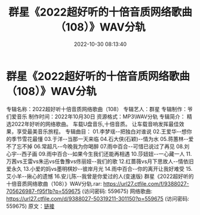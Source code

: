 ﻿---
title: 群星《2022超好听的十倍音质网络歌曲（108）》WAV分轨
date: 2022-10-30 08:13:40
categories: WAV车载音乐、镜像
tags: 华语中文
---
# 群星《2022超好听的十倍音质网络歌曲（108）》WAV分轨

专辑名称：2022超好听十倍音质网络歌曲（108）
专辑艺人：群星
专辑制作：爷们爱音乐
制作时间：2022年10月30日
资源格式：MP3\WAV分轨
专辑简介：
精选2022年好听的网络歌曲。
车载U盘音乐,十倍音质。
让车载音响发挥最佳效果，享受最美音乐旅程。
专辑曲目：
01.李梦瑶--把独白对谁说
02.王爱华--想你的季节雪花最懂
03.于洋--当那一天来临
04.石大侠(石颖)--情为水
05.蒋蕙林--爱不了忘不掉
06.常超凡--今晚我为你喝醉
07.雨中百合--可惜已说过了再见
08.刘心宇--西子画
09.雨中百合--如果今生我们还能再相遇
10.莎妞妞--一心藏一人
11.万茜vs王雷vs朱迅vs任鲁豫vs佟丽娅--我们的歌
12.红蔷薇vs月下思故人--情依旧爱永久
13.小爱的妈vs墨明棋妙--彼岸月光
14.雨中百合--你的离开让我好难受
15.艾小羊--揪心的遗憾
16.安儿陈--我曾是你爱过的人(变速版)
群星《2022超好听的十倍音质网络歌曲（108）》WAV分轨.rar: https://url27.ctfile.com/f/9388027-705626987-f95f1b?p=559675
(访问密码: 559675)
网络歌曲: https://url27.ctfile.com/d/9388027-50319211-301150?p=559675
(访问密码: 559675)
原文：[链接](https://blog.sina.com.cn/s/blog_1647c7e760103102a.html)